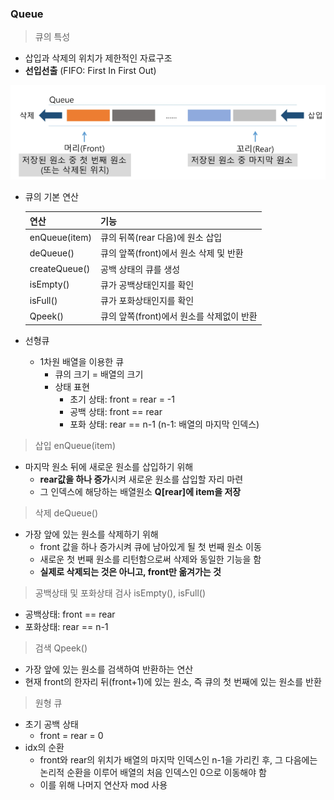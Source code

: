 ### Queue

> 큐의 특성

* 삽입과 삭제의 위치가 제한적인 자료구조
* **선입선출** (FIFO: First In First Out)

![image-20220225090546284](sw_day9.assets/image-20220225090546284.png)

* 큐의 기본 연산

  | 연산          | 기능                                      |
  | ------------- | ----------------------------------------- |
  | enQueue(item) | 큐의 뒤쪽(rear 다음)에 원소 삽입          |
  | deQueue()     | 큐의 앞쪽(front)에서 원소 삭제 및 반환    |
  | createQueue() | 공백 상태의 큐를 생성                     |
  | isEmpty()     | 큐가 공백상태인지를 확인                  |
  | isFull()      | 큐가 포화상태인지를 확인                  |
  | Qpeek()       | 큐의 앞쪽(front)에서 원소를 삭제없이 반환 |

* 선형큐
  * 1차원 배열을 이용한 큐
    * 큐의 크기 = 배열의 크기
    * 상태 표현
      * 초기 상태: front = rear = -1
      * 공백 상태: front == rear
      * 포화 상태: rear == n-1 (n-1: 배열의 마지막 인덱스)

> 삽입 enQueue(item)

* 마지막 원소 뒤에 새로운 원소를 삽입하기 위해
  * **rear값을 하나 증가**시켜 새로운 원소를 삽입할 자리 마련
  * 그 인덱스에 해당하는 배열원소 **Q[rear]에 item을 저장**

> 삭제 deQueue()

* 가장 앞에 있는 원소를 삭제하기 위해
  * front 값을 하나 증가시켜 큐에 남아있게 될 첫 번째 원소 이동
  * 새로운 첫 번째 원소를 리턴함으로써 삭제와 동일한 기능을 함
  * **실제로 삭제되는 것은 아니고, front만 옮겨가는 것**

> 공백상태 및 포화상태 검사 isEmpty(), isFull()

* 공백상태: front == rear
* 포화상태: rear == n-1

> 검색 Qpeek()

* 가장 앞에 있는 원소를 검색하여 반환하는 연산
* 현재 front의 한자리 뒤(front+1)에 있는 원소, 즉 큐의 첫 번째에 있는 원소를 반환



> 원형 큐

* 초기 공백 상태
  * front = rear = 0
* idx의 순환
  * front와 rear의 위치가 배열의 마지막 인덱스인 n-1을 가리킨 후, 그 다음에는 논리적 순환을 이루어 배열의 처음 인덱스인 0으로 이동해야 함
  * 이를 위해 나머지 연산자 mod 사용